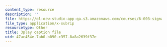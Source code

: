 ```yaml
---
content_type: resource
description: ''
file: https://ol-ocw-studio-app-qa.s3.amazonaws.com/courses/6-003-signals-and-systems-fall-2011/47ac454e7ab0b090c3578a8a2639f37e_K3OFb7RlbVE.srt
file_type: application/x-subrip
resourcetype: Other
title: 3play caption file
uid: 47ac454e-7ab0-b090-c357-8a8a2639f37e
---
```

